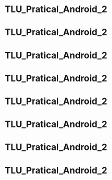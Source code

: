 # TLU_Pratical_Android_2
# TLU_Pratical_Android_2
# TLU_Pratical_Android_2
# TLU_Pratical_Android_2
# TLU_Pratical_Android_2
# TLU_Pratical_Android_2
# TLU_Pratical_Android_2
# TLU_Pratical_Android_2

